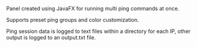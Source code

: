 Panel created using JavaFX for running multi ping commands at once.

Supports preset ping groups and color customization. 

Ping session data is logged to text files within a directory for each IP, other output is logged to an output.txt file.
